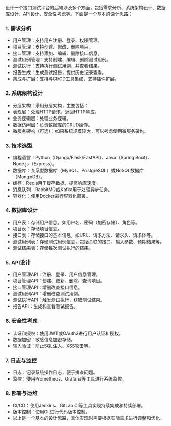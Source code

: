 设计一个接口测试平台的后端涉及多个方面，包括需求分析、系统架构设计、数据库设计、API设计、安全性考虑等。下面是一个基本的设计思路：

### 1. 需求分析
   - 用户管理：支持用户注册、登录、权限管理。
   - 项目管理：支持创建、修改、删除项目。
   - 接口管理：支持添加、编辑、删除接口信息。
   - 测试用例管理：支持创建、编辑、删除测试用例。
   - 测试执行：支持执行测试用例，并查看结果。
   - 报告生成：生成测试报告，提供历史记录查看。
   - 集成与扩展：支持与CI/CD工具集成，支持插件扩展。
### 2. 系统架构设计
   - 分层架构：采用分层架构，主要包括：
   - 表现层：处理HTTP请求，返回HTTP响应。
   - 业务逻辑层：处理业务逻辑。
   - 数据访问层：负责数据库的CRUD操作。
   - 微服务架构（可选）：如果系统规模较大，可以考虑使用微服务架构。
### 3. 技术选型
   - 编程语言：Python（Django/Flask/FastAPI）、Java（Spring Boot）、Node.js（Express）。
   - 数据库：关系型数据库（MySQL、PostgreSQL）或NoSQL数据库（MongoDB）。
   - 缓存：Redis用于缓存数据，提高响应速度。
   - 消息队列：RabbitMQ或Kafka用于处理异步任务。
   - 容器化：使用Docker进行容器化部署。
### 4. 数据库设计
   - 用户表：存储用户信息，如用户名、密码（加密存储）、角色等。
   - 项目表：存储项目信息。
   - 接口表：存储接口的基本信息，如URL、请求方法、请求头、请求体等。
   - 测试用例表：存储测试用例信息，包括关联的接口、输入参数、预期结果等。
   - 测试结果表：存储每次测试执行的结果。
### 5. API设计
   - 用户管理API：注册、登录、用户信息管理。
   - 项目管理API：创建、更新、删除、查询项目。
   - 接口管理API：增删改查接口信息。
   - 测试用例API：增删改查测试用例。
   - 测试执行API：触发测试执行，获取测试结果。
   - 报告API：生成和查看测试报告。
### 6. 安全性考虑
   - 认证和授权：使用JWT或OAuth2进行用户认证和授权。
   - 数据加密：敏感信息加密存储。
   - 输入验证：防止SQL注入、XSS攻击等。
### 7. 日志与监控
   - 日志：记录系统操作日志，便于排查问题。
   - 监控：使用Prometheus、Grafana等工具进行系统监控。
### 8. 部署与运维
   - CI/CD：使用Jenkins、GitLab CI等工具实现持续集成和持续部署。
   - 版本控制：使用Git进行代码版本控制。
   - 以上是一个基本的设计思路，具体实现时需要根据实际需求进行调整和优化。
